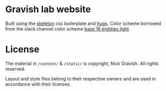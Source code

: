 
# Gravish lab website

Built using the [skeleton](www.getskeleton.com) css boilerplate and [hugo](www.hugo.com). Color scheme borrowed from the slack channel color scheme [base 16 eighties light](http://slackthemes.net/#/base16_eighties_light).

# License

The material in `/content/` & `/static/` is copyright, Nick Gravish. All rights reserved.

Layout and style files belong to their respective owners and are used in accordance with their licenses.

